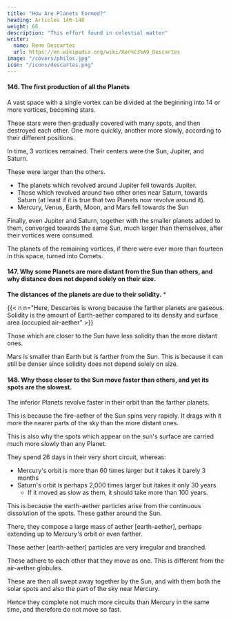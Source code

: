 ```yaml
---
title: "How Are Planets Formed?"
heading: Articles 146-148
weight: 66
description: "This effort found in celestial matter"
writer:
  name: Rene Descartes
  url: https://en.wikipedia.org/wiki/Ren%C3%A9_Descartes
image: "/covers/philos.jpg"
icon: "/icons/descartes.png"
---
```




#### 146. The first production of all the Planets

<!-- If all these things are considered, nothing will occur concerning the phenomena of the Planets that does not entirely agree with the laws of nature explained by us, the reason for which cannot easily be given from what has already been said.  -->

<!-- of the first heaven is contained was -->
A vast space with a single vortex can be divided at the beginning into 14 or more vortices, becoming stars.

<!-- die these vortices were -->
These stars were then gradually covered with many spots, and then destroyed each other. One more quickly, another more slowly, according to their different positions.

In time, 3 vortices remained. Their centers were the Sun, Jupiter, and Saturn.

<!-- in the centers of the four smaller ones -->
These were larger than the others.
- The planets which revolved around Jupiter fell towards Jupiter.
- Those which revolved around two other ones near Saturn, towards Saturn (at least if it is true that two Planets now revolve around it).
- Mercury, Venus, Earth, Moon, and Mars fell towards the Sun

 <!-- (which stars each also had its own vortex before) ; And  -->

 Finally, even Jupiter and Saturn, together with the smaller planets added to them, converged towards the same Sun, much larger than themselves, after their vortices were consumed.

 The planets of the remaining vortices, if there were ever more than fourteen in this space, turned into Comets.


#### 147. Why some Planets are more distant from the Sun than others, and why distance does not depend solely on their size. 

<!-- Thus, now seeing the primary Planets, Mercury, Venus, Earth, Mars, Jupiter, and Saturn, being carried to different distances around the Sun, we will judge that this happens  -->

**The distances of the planets are due to their solidity.** *

{{< n n="Here, Descartes is wrong because the farther planets are gaseous. Solidity is the amount of Earth-aether compared to its density and surface area (occupied air-aether" >}}


Those which are closer to the Sun have less solidity than the more distant ones.

Mars is smaller than Earth but is farther from the Sun. This is because it can still be denser since solidity does not depend solely on size.


#### 148. Why those closer to the Sun move faster than others, and yet its spots are the slowest. 

The inferior Planets revolve faster in their orbit than the farther planets. 

This is because the fire-aether of the Sun spins very rapidly. It drags with it more the nearer parts of the sky than the more distant ones. 

This is also why the spots which appear on the sun's surface are carried much more slowly than any Planet. 

They spend 26 days in their very short circuit, whereas:
- Mercury's orbit is more than 60 times larger but it takes it barely 3 months
- Saturn's orbit is perhaps 2,000 times larger but itakes it only 30 years
  - If it moved as slow as them, it should take more than 100 years. 

This is because the earth-aether particles arise from the continuous dissolution of the spots. These gather around the Sun.

There, they compose a large mass of aether [earth-aether], perhaps extending up to Mercury's orbit or even farther.

These aether [earth-aether] particles are very irregular and branched. 

These adhere to each other that they move as one. This is different from the air-aether globules.  

<!-- in such a way that they are not separately moved, as the globules of celestial matter,
 -->
These are then all swept away together by the Sun, and with them both the solar spots and also the part of the sky near Mercury.

Hence they complete not much more circuits than Mercury in the same time, and therefore do not move so fast.

